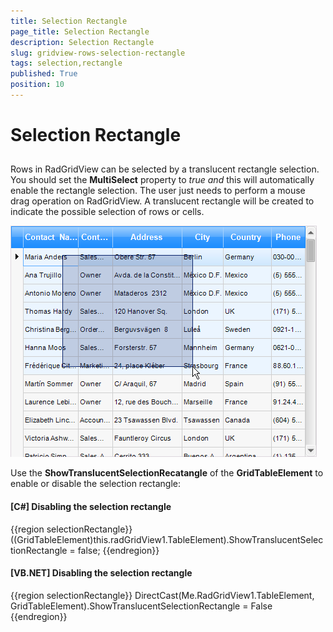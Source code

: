 ```yaml
---
title: Selection Rectangle
page_title: Selection Rectangle
description: Selection Rectangle
slug: gridview-rows-selection-rectangle
tags: selection,rectangle
published: True
position: 10
---
```


# Selection Rectangle



## 

Rows in RadGridView can be selected by a translucent rectangle selection. You should set the __MultiSelect__ property to *true and* this will automatically enable the rectangle selection. The user just needs to perform a mouse drag operation on RadGridView. A translucent rectangle will be created to indicate the possible selection of rows or cells.

![gridview-rows-selection-rectangle 001](images/gridview-rows-selection-rectangle001.png)



Use the __ShowTranslucentSelectionRecatangle__ of the __GridTableElement__ to enable or disable the selection rectangle:

#### __[C#] Disabling the selection rectangle__

{{region selectionRectangle}}
	            ((GridTableElement)this.radGridView1.TableElement).ShowTranslucentSelectionRectangle = false;
	{{endregion}}



#### __[VB.NET] Disabling the selection rectangle__

{{region selectionRectangle}}
	        DirectCast(Me.RadGridView1.TableElement, GridTableElement).ShowTranslucentSelectionRectangle = False
	{{endregion}}


